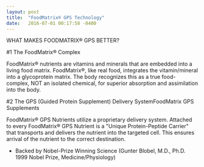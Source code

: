 ```yaml
---
layout: post
title:  "FoodMatrix® GPS Technology"
date:   2016-07-01 00:17:58 -0400
---
```


WHAT MAKES FOODMATRIX® GPS BETTER?

#1 The FoodMatrix® Complex

FoodMatrix® nutrients are vitamins and minerals that are embedded into a living food matrix. FoodMatrix®, like real food, integrates the vitamin/mineral into a glycoprotein matrix. The body recognizes this as a true food-complex, NOT an isolated chemical, for superior absorption and assimilation into the body.

#2 The GPS (Guided Protein Supplement) Delivery SystemFoodMatrix GPS Supplements

FoodMatrix® GPS Nutrients utilize a proprietary delivery system. Attached to every FoodMatrix® GPS Nutrient is a "Unique Protein-Peptide Carrier" that transports and delivers the nutrient into the targeted cell. This ensures arrival of the nutrient to the correct destination.
  - Backed by Nobel-Prize Winning Science (Gunter Blobel, M.D., Ph.D. 1999 Nobel Prize, Medicine/Physiology)
